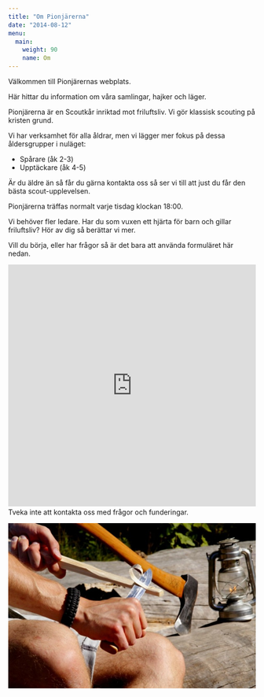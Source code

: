 ```yaml
---
title: "Om Pionjärerna"
date: "2014-08-12"
menu:
  main:
    weight: 90
    name: Om
---
```


Välkommen till Pionjärernas webplats.

Här hittar du information om våra samlingar, hajker och läger.

Pionjärerna är en Scoutkår inriktad mot friluftsliv. Vi gör klassisk scouting på kristen grund.

Vi har verksamhet för alla åldrar, men vi lägger mer fokus på dessa åldersgrupper i nuläget:

* Spårare (åk 2-3)
* Upptäckare (åk 4-5)

Är du äldre än så får du gärna kontakta oss så ser vi till att just du får den bästa scout-upplevelsen.

Pionjärerna träffas normalt varje tisdag klockan 18:00.

Vi behöver fler ledare. Har du som vuxen ett hjärta för barn och gillar friluftsliv? Hör av dig så berättar vi mer.

Vill du börja, eller har frågor så är det bara att använda formuläret här nedan.

<!--<iframe src="https://www.cognitoforms.com/f/Pc_BlvCVZ0KvtrrWxwatIw?id=2" frameborder="0" scrolling="yes" seamless="seamless"></iframe>
<script src="https://www.cognitoforms.com/scripts/embed.js"></script>-->
<iframe src="https://www.cognitoforms.com/f/Pc_BlvCVZ0KvtrrWxwatIw?id=2" style="position:relative;width:1px;min-width:100%;*width:100%;" frameborder="0" scrolling="yes" seamless="seamless" height="492" width="100%"></iframe>
<script src="https://www.cognitoforms.com/scripts/embed.js"></script>
Tveka inte att kontakta oss med frågor och funderingar.

![start](/om/start-640.jpg)
